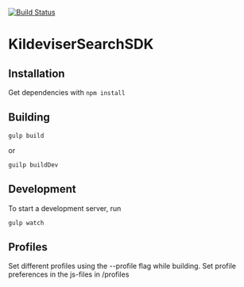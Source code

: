 [![Build Status](https://travis-ci.org/CopenhagenCityArchives/KildeviserSearchSDK.svg?branch=master)](https://travis-ci.org/CopenhagenCityArchives/KildeviserSearchSDK)

KildeviserSearchSDK
===================

Installation
------------

Get dependencies with `npm install`

Building
--------

    gulp build

or

    guilp buildDev


Development
-----------

To start a development server, run

    gulp watch

Profiles
--------
Set different profiles using the --profile flag while building.
Set profile preferences in the js-files in /profiles